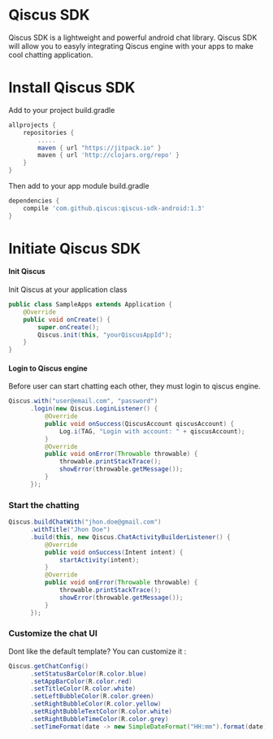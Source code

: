 # Qiscus SDK

Qiscus SDK is a lightweight and powerful android chat library. Qiscus SDK will allow you to easyly integrating Qiscus engine with your apps to make cool chatting application.

# Install Qiscus SDK
Add to your project build.gradle
```groovy
allprojects {
    repositories {
        .....
        maven { url "https://jitpack.io" }
        maven { url 'http://clojars.org/repo' }
    }
}
```

Then add to your app module build.gradle
```groovy
dependencies {
    compile 'com.github.qiscus:qiscus-sdk-android:1.3'
}
```


# Initiate Qiscus SDK
#### Init Qiscus
Init Qiscus at your application class
```java
public class SampleApps extends Application {
    @Override
    public void onCreate() {
        super.onCreate();
        Qiscus.init(this, "yourQiscusAppId");
    }
}
```


#### Login to Qiscus engine
Before user can start chatting each other, they must login to qiscus engine.
```java
Qiscus.with("user@email.com", "password")
      .login(new Qiscus.LoginListener() {
          @Override
          public void onSuccess(QiscusAccount qiscusAccount) {
              Log.i(TAG, "Login with account: " + qiscusAccount);
          }
          @Override
          public void onError(Throwable throwable) {
              throwable.printStackTrace();
              showError(throwable.getMessage());
          }
      });
```


### Start the chatting
```java
Qiscus.buildChatWith("jhon.doe@gmail.com")
      .withTitle("Jhon Doe")
      .build(this, new Qiscus.ChatActivityBuilderListener() {
          @Override
          public void onSuccess(Intent intent) {
              startActivity(intent);
          }
          @Override
          public void onError(Throwable throwable) {
              throwable.printStackTrace();
              showError(throwable.getMessage());
          }
      });
```


### Customize the chat UI
Dont like the default template? You can customize it :

```java
Qiscus.getChatConfig()
      .setStatusBarColor(R.color.blue)
      .setAppBarColor(R.color.red)
      .setTitleColor(R.color.white)
      .setLeftBubbleColor(R.color.green)
      .setRightBubbleColor(R.color.yellow)
      .setRightBubbleTextColor(R.color.white)
      .setRightBubbleTimeColor(R.color.grey)
      .setTimeFormat(date -> new SimpleDateFormat("HH:mm").format(date));
```



